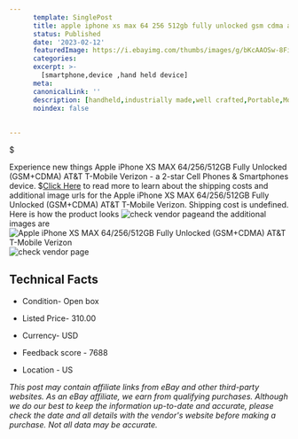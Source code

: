 ```yaml
---
      template: SinglePost
      title: apple iphone xs max 64 256 512gb fully unlocked gsm cdma at t t mobile verizon
      status: Published
      date: '2023-02-12'
      featuredImage: https://i.ebayimg.com/thumbs/images/g/bKcAAOSw-8FimSjU/s-l225.jpg
      categories: 
      excerpt: >-
        [smartphone,device ,hand held device]
      meta:
      canonicalLink: ''
      description: [handheld,industrially made,well crafted,Portable,Mobile,Compact,Convenient,Lightweight,Maneuverable,Man-portable,Miniature,Carriable,Hand-held,Light,Holdable,Transportable,Mobile device,Pocket-sized,On-the-go,Wireless,Cordless,Compact size,Convenient size, smartphone,device ,hand held device]
      noindex: false
      
        
---
```

$

Experience new things Apple iPhone XS MAX 64/256/512GB Fully Unlocked (GSM+CDMA) AT&T T-Mobile Verizon - a 2-star Cell Phones & Smartphones device.
$[Click Here](https://www.ebay.com/itm/165514535843?hash=item26896f63a3%3Ag%3AbKcAAOSw-8FimSjU&mkevt=1&mkcid=1&mkrid=711-53200-19255-0&campid=%253CePNCampaignId%253E&customid=%253CreferenceId%253E&toolid=10049) to read more to learn about the shipping costs and additional image urls for the Apple iPhone XS MAX 64/256/512GB Fully Unlocked (GSM+CDMA) AT&T T-Mobile Verizon. Shipping cost is undefined. Here is how the product looks ![check vendor page](https://i.ebayimg.com/thumbs/images/g/bKcAAOSw-8FimSjU/s-l225.jpg)and the additional images are![Apple iPhone XS MAX 64/256/512GB Fully Unlocked (GSM+CDMA) AT&T T-Mobile Verizon](https://i.ebayimg.com/images/g/bKcAAOSw-8FimSjU/s-l960.jpg)![check vendor page]()



 ## Technical Facts 



     
      

 - Condition- Open box 


      

 - Listed Price- 310.00 


      

 - Currency- USD 


      

 - Feedback score - 7688 


      

 - Location - US 


      
      

 *_This post may contain affiliate links from eBay and other third-party websites. As an eBay affiliate, we earn from qualifying purchases. Although we do our best to keep the information up-to-date and accurate, please check the date and all details with the vendor's website before making a purchase. Not all data may be accurate._*






